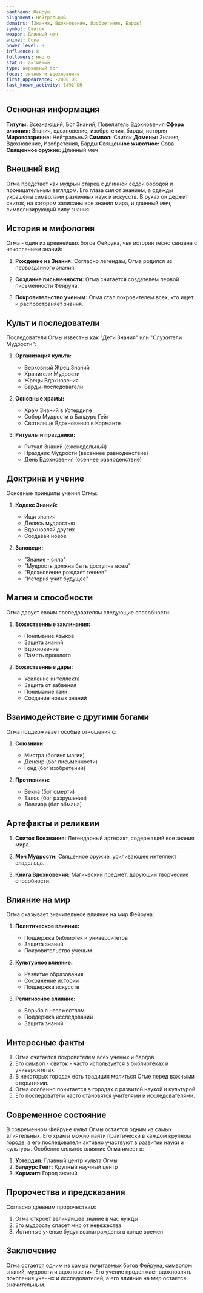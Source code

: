 ```yaml
---
pantheon: Фейрун
alignment: Нейтральный
domains: [Знания, Вдохновение, Изобретения, Барды]
symbol: Свиток
weapon: Длинный меч
animal: Сова
power_level: 8
influence: 8
followers: много
status: активный
type: верховный бог
focus: знания и вдохновение
first_appearance: -2000 DR
last_known_activity: 1492 DR
---
```


## Основная информация

**Титулы:** Всезнающий, Бог Знаний, Повелитель Вдохновения
**Сфера влияния:** Знания, вдохновение, изобретения, барды, история
**Мировоззрение:** Нейтральный
**Символ:** Свиток
**Домены:** Знания, Вдохновение, Изобретения, Барды
**Священное животное:** Сова
**Священное оружие:** Длинный меч

## Внешний вид

Огма предстает как мудрый старец с длинной седой бородой и проницательным взглядом. Его глаза сияют знанием, а одежды украшены символами различных наук и искусств. В руках он держит свиток, на котором записаны все знания мира, и длинный меч, символизирующий силу знания.

## История и мифология

Огма - один из древнейших богов Фейруна, чья история тесно связана с накоплением знаний:

1. **Рождение из Знания:** Согласно легендам, Огма родился из первозданного знания.

2. **Создание письменности:** Огма считается создателем первой письменности Фейруна.

3. **Покровительство ученым:** Огма стал покровителем всех, кто ищет и распространяет знания.

## Культ и последователи

Последователи Огмы известны как "Дети Знания" или "Служители Мудрости":

1. **Организация культа:**

   - Верховный Жрец Знаний
   - Хранители Мудрости
   - Жрецы Вдохновения
   - Барды-последователи

2. **Основные храмы:**

   - Храм Знаний в Уотердипе
   - Собор Мудрости в Балдурс Гейт
   - Святилище Вдохновения в Корманте

3. **Ритуалы и праздники:**
   - Ритуал Знаний (еженедельный)
   - Праздник Мудрости (весеннее равноденствие)
   - День Вдохновения (осеннее равноденствие)

## Доктрина и учение

Основные принципы учения Огмы:

1. **Кодекс Знаний:**

   - Ищи знания
   - Делись мудростью
   - Вдохновляй других
   - Создавай новое

2. **Заповеди:**
   - "Знание - сила"
   - "Мудрость должна быть доступна всем"
   - "Вдохновение рождает гениев"
   - "История учит будущее"

## Магия и способности

Огма дарует своим последователям следующие способности:

1. **Божественные заклинания:**

   - Понимание языков
   - Защита знаний
   - Вдохновение
   - Память прошлого

2. **Божественные дары:**
   - Усиление интеллекта
   - Защита от забвения
   - Понимание тайн
   - Создание новых знаний

## Взаимодействие с другими богами

Огма поддерживает особые отношения с:

1. **Союзники:**

   - Мистра (богиня магии)
   - Денеир (бог письменности)
   - Гонд (бог изобретений)

2. **Противники:**
   - Векна (бог смерти)
   - Талос (бог разрушения)
   - Ловкиар (бог обмана)

## Артефакты и реликвии

1. **Свиток Всезнания:** Легендарный артефакт, содержащий все знания мира.

2. **Меч Мудрости:** Священное оружие, усиливающее интеллект владельца.

3. **Книга Вдохновения:** Магический предмет, дарующий творческие способности.

## Влияние на мир

Огма оказывает значительное влияние на мир Фейруна:

1. **Политическое влияние:**

   - Поддержка библиотек и университетов
   - Защита знаний
   - Покровительство ученым

2. **Культурное влияние:**

   - Развитие образования
   - Сохранение истории
   - Поддержка искусств

3. **Религиозное влияние:**
   - Борьба с невежеством
   - Поддержка исследований
   - Защита знаний

## Интересные факты

1. Огма считается покровителем всех ученых и бардов.
2. Его символ - свиток - часто используется в библиотеках и университетах.
3. В некоторых городах есть традиция молиться Огме перед важными открытиями.
4. Огма особенно почитается в городах с развитой наукой и культурой.
5. Его последователи часто становятся учителями и исследователями.

## Современное состояние

В современном Фейруне культ Огмы остается одним из самых влиятельных. Его храмы можно найти практически в каждом крупном городе, а его последователи активно участвуют в развитии науки и культуры. Особенно сильное влияние Огма имеет в:

1. **Уотердип:** Главный центр культа Огмы
2. **Балдурс Гейт:** Крупный научный центр
3. **Кормант:** Город знаний

## Пророчества и предсказания

Согласно древним пророчествам:

1. Огма откроет величайшее знание в час нужды
2. Его мудрость спасет мир от невежества
3. Истинные ученые будут вознаграждены в конце времен

## Заключение

Огма остается одним из самых почитаемых богов Фейруна, символом знаний, мудрости и вдохновения. Его учение продолжает вдохновлять поколения ученых и исследователей, а его влияние на мир остается значительным.
